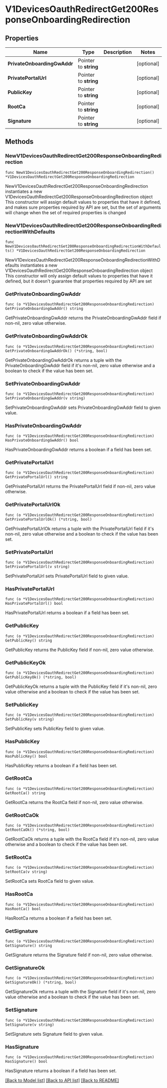 # V1DevicesOauthRedirectGet200ResponseOnboardingRedirection

## Properties

Name | Type | Description | Notes
------------ | ------------- | ------------- | -------------
**PrivateOnboardingGwAddr** | Pointer to **string** |  | [optional] 
**PrivatePortalUrl** | Pointer to **string** |  | [optional] 
**PublicKey** | Pointer to **string** |  | [optional] 
**RootCa** | Pointer to **string** |  | [optional] 
**Signature** | Pointer to **string** |  | [optional] 

## Methods

### NewV1DevicesOauthRedirectGet200ResponseOnboardingRedirection

`func NewV1DevicesOauthRedirectGet200ResponseOnboardingRedirection() *V1DevicesOauthRedirectGet200ResponseOnboardingRedirection`

NewV1DevicesOauthRedirectGet200ResponseOnboardingRedirection instantiates a new V1DevicesOauthRedirectGet200ResponseOnboardingRedirection object
This constructor will assign default values to properties that have it defined,
and makes sure properties required by API are set, but the set of arguments
will change when the set of required properties is changed

### NewV1DevicesOauthRedirectGet200ResponseOnboardingRedirectionWithDefaults

`func NewV1DevicesOauthRedirectGet200ResponseOnboardingRedirectionWithDefaults() *V1DevicesOauthRedirectGet200ResponseOnboardingRedirection`

NewV1DevicesOauthRedirectGet200ResponseOnboardingRedirectionWithDefaults instantiates a new V1DevicesOauthRedirectGet200ResponseOnboardingRedirection object
This constructor will only assign default values to properties that have it defined,
but it doesn't guarantee that properties required by API are set

### GetPrivateOnboardingGwAddr

`func (o *V1DevicesOauthRedirectGet200ResponseOnboardingRedirection) GetPrivateOnboardingGwAddr() string`

GetPrivateOnboardingGwAddr returns the PrivateOnboardingGwAddr field if non-nil, zero value otherwise.

### GetPrivateOnboardingGwAddrOk

`func (o *V1DevicesOauthRedirectGet200ResponseOnboardingRedirection) GetPrivateOnboardingGwAddrOk() (*string, bool)`

GetPrivateOnboardingGwAddrOk returns a tuple with the PrivateOnboardingGwAddr field if it's non-nil, zero value otherwise
and a boolean to check if the value has been set.

### SetPrivateOnboardingGwAddr

`func (o *V1DevicesOauthRedirectGet200ResponseOnboardingRedirection) SetPrivateOnboardingGwAddr(v string)`

SetPrivateOnboardingGwAddr sets PrivateOnboardingGwAddr field to given value.

### HasPrivateOnboardingGwAddr

`func (o *V1DevicesOauthRedirectGet200ResponseOnboardingRedirection) HasPrivateOnboardingGwAddr() bool`

HasPrivateOnboardingGwAddr returns a boolean if a field has been set.

### GetPrivatePortalUrl

`func (o *V1DevicesOauthRedirectGet200ResponseOnboardingRedirection) GetPrivatePortalUrl() string`

GetPrivatePortalUrl returns the PrivatePortalUrl field if non-nil, zero value otherwise.

### GetPrivatePortalUrlOk

`func (o *V1DevicesOauthRedirectGet200ResponseOnboardingRedirection) GetPrivatePortalUrlOk() (*string, bool)`

GetPrivatePortalUrlOk returns a tuple with the PrivatePortalUrl field if it's non-nil, zero value otherwise
and a boolean to check if the value has been set.

### SetPrivatePortalUrl

`func (o *V1DevicesOauthRedirectGet200ResponseOnboardingRedirection) SetPrivatePortalUrl(v string)`

SetPrivatePortalUrl sets PrivatePortalUrl field to given value.

### HasPrivatePortalUrl

`func (o *V1DevicesOauthRedirectGet200ResponseOnboardingRedirection) HasPrivatePortalUrl() bool`

HasPrivatePortalUrl returns a boolean if a field has been set.

### GetPublicKey

`func (o *V1DevicesOauthRedirectGet200ResponseOnboardingRedirection) GetPublicKey() string`

GetPublicKey returns the PublicKey field if non-nil, zero value otherwise.

### GetPublicKeyOk

`func (o *V1DevicesOauthRedirectGet200ResponseOnboardingRedirection) GetPublicKeyOk() (*string, bool)`

GetPublicKeyOk returns a tuple with the PublicKey field if it's non-nil, zero value otherwise
and a boolean to check if the value has been set.

### SetPublicKey

`func (o *V1DevicesOauthRedirectGet200ResponseOnboardingRedirection) SetPublicKey(v string)`

SetPublicKey sets PublicKey field to given value.

### HasPublicKey

`func (o *V1DevicesOauthRedirectGet200ResponseOnboardingRedirection) HasPublicKey() bool`

HasPublicKey returns a boolean if a field has been set.

### GetRootCa

`func (o *V1DevicesOauthRedirectGet200ResponseOnboardingRedirection) GetRootCa() string`

GetRootCa returns the RootCa field if non-nil, zero value otherwise.

### GetRootCaOk

`func (o *V1DevicesOauthRedirectGet200ResponseOnboardingRedirection) GetRootCaOk() (*string, bool)`

GetRootCaOk returns a tuple with the RootCa field if it's non-nil, zero value otherwise
and a boolean to check if the value has been set.

### SetRootCa

`func (o *V1DevicesOauthRedirectGet200ResponseOnboardingRedirection) SetRootCa(v string)`

SetRootCa sets RootCa field to given value.

### HasRootCa

`func (o *V1DevicesOauthRedirectGet200ResponseOnboardingRedirection) HasRootCa() bool`

HasRootCa returns a boolean if a field has been set.

### GetSignature

`func (o *V1DevicesOauthRedirectGet200ResponseOnboardingRedirection) GetSignature() string`

GetSignature returns the Signature field if non-nil, zero value otherwise.

### GetSignatureOk

`func (o *V1DevicesOauthRedirectGet200ResponseOnboardingRedirection) GetSignatureOk() (*string, bool)`

GetSignatureOk returns a tuple with the Signature field if it's non-nil, zero value otherwise
and a boolean to check if the value has been set.

### SetSignature

`func (o *V1DevicesOauthRedirectGet200ResponseOnboardingRedirection) SetSignature(v string)`

SetSignature sets Signature field to given value.

### HasSignature

`func (o *V1DevicesOauthRedirectGet200ResponseOnboardingRedirection) HasSignature() bool`

HasSignature returns a boolean if a field has been set.


[[Back to Model list]](../README.md#documentation-for-models) [[Back to API list]](../README.md#documentation-for-api-endpoints) [[Back to README]](../README.md)


